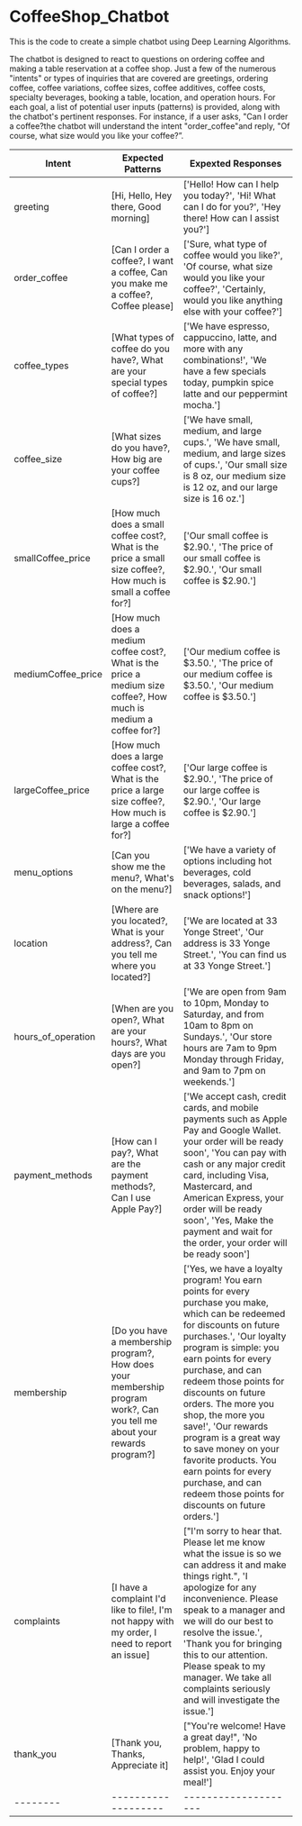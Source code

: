 # CoffeeShop_Chatbot
This is the code to create a simple chatbot using Deep Learning Algorithms.

The chatbot is designed to react to questions on ordering coffee and making a table reservation at a coffee shop. Just a few of the numerous "intents" or types of inquiries that are covered are greetings, ordering coffee, coffee variations, coffee sizes, coffee additives, coffee costs, specialty beverages, booking a table, location, and operation hours. For each goal, a list of potential user inputs (patterns) is provided, along with the chatbot's pertinent responses. For instance, if a user asks, "Can I order a coffee?the chatbot will understand the intent "order_coffee"and reply, "Of course, what size would you like your coffee?”.

| Intent | Expected Patterns | Expexted Responses |
|--------|-------------------|--------------------|
| greeting | [Hi, Hello, Hey there, Good morning] | ['Hello! How can I help you today?', 'Hi! What can I do for you?', 'Hey there! How can I assist you?']|
| order_coffee | [Can I order a coffee?, I want a coffee, Can you make me a coffee?, Coffee please] | ['Sure, what type of coffee would you like?', 'Of course, what size would you like your coffee?', 'Certainly, would you like anything else with your coffee?'] | 
| coffee_types | [What types of coffee do you have?, What are your special types of coffee?] | ['We have espresso, cappuccino, latte, and more with any combinations!', 'We have a few specials today, pumpkin spice latte and our peppermint mocha.'] |
| coffee_size | [What sizes do you have?, How big are your coffee cups?] | ['We have small, medium, and large cups.', 'We have small, medium, and large sizes of cups.', 'Our small size is 8 oz, our medium size is 12 oz, and our large size is 16 oz.'] | 
| smallCoffee_price | [How much does a small coffee cost?, What is the price a small size coffee?, How much is small a coffee for?] | ['Our small coffee is $2.90.', 'The price of our small coffee is $2.90.', 'Our small coffee is $2.90.'] | 
| mediumCoffee_price | [How much does a medium coffee cost?, What is the price a medium size coffee?, How much is medium a coffee for?] | ['Our medium coffee is $3.50.', 'The price of our medium coffee is $3.50.', 'Our medium coffee is $3.50.'] |
| largeCoffee_price | [How much does a large coffee cost?, What is the price a large size coffee?, How much is large a coffee for?] | ['Our large coffee is $2.90.', 'The price of our large coffee is $2.90.', 'Our large coffee is $2.90.'] | 
| menu_options | [Can you show me the menu?, What's on the menu?] | ['We have a variety of options including hot beverages, cold beverages, salads, and snack options!'] | 
| location | [Where are you located?, What is your address?, Can you tell me where you located?] | ['We are located at 33 Yonge Street', 'Our address is 33 Yonge Street.', 'You can find us at 33 Yonge Street.'] | 
| hours_of_operation | [When are you open?, What are your hours?, What days are you open?] | ['We are open from 9am to 10pm, Monday to Saturday, and from 10am to 8pm on Sundays.', 'Our store hours are 7am to 9pm Monday through Friday, and 9am to 7pm on weekends.'] | 
| payment_methods | [How can I pay?, What are the payment methods?, Can I use Apple Pay?] | ['We accept cash, credit cards, and mobile payments such as Apple Pay and Google Wallet. your order will be ready soon', 'You can pay with cash or any major credit card, including Visa, Mastercard, and American Express, your order will be ready soon', 'Yes, Make the payment and wait for the order, your order will be ready soon'] | 
| membership | [Do you have a membership program?, How does your membership program work?, Can you tell me about your rewards program?] | ['Yes, we have a loyalty program! You earn points for every purchase you make, which can be redeemed for discounts on future purchases.', 'Our loyalty program is simple: you earn points for every purchase, and can redeem those points for discounts on future orders. The more you shop, the more you save!', 'Our rewards program is a great way to save money on your favorite products. You earn points for every purchase, and can redeem those points for discounts on future orders.']| 
| complaints | [I have a complaint I'd like to file!, I'm not happy with my order, I need to report an issue] | ["I'm sorry to hear that. Please let me know what the issue is so we can address it and make things right.", 'I apologize for any inconvenience. Please speak to a manager and we will do our best to resolve the issue.', 'Thank you for bringing this to our attention. Please speak to my manager. We take all complaints seriously and will investigate the issue.'] | 
| thank_you | [Thank you, Thanks, Appreciate it] | ["You're welcome! Have a great day!", 'No problem, happy to help!', 'Glad I could assist you. Enjoy your meal!']|
|--------|-------------------|--------------------|

